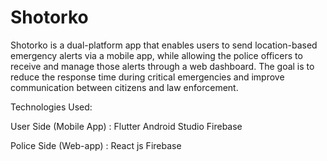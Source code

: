 # Shotorko
Shotorko is a dual-platform app that enables users to send location-based emergency alerts via a mobile app, while allowing the police officers to receive and manage those alerts through a web dashboard. The goal is to reduce the response time during critical emergencies and improve communication between citizens and law enforcement. 

Technologies Used:

User Side (Mobile App) :
Flutter
Android Studio
Firebase

Police Side (Web-app) :
React js
Firebase 


